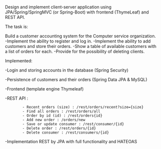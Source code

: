 Design and implement client-server application using JPA/Spring/SpringMVC (or Spring-Boot) with frontend (ThymeLeaf) and REST API.

The task is:

Build a customer accounting system for the Computer service organization. 
-Implement the ability to register and log in.
-Implement the ability to add customers and store their orders.
-Show a table of available customers with a list of orders for each. 
-Provide for the possibility of deleting clients.

Implemented:

-Login and storing accounts in the database (Spring Security)

-Persistence of customers and their orders (Spring Data JPA & MySQL)

-Frontend (template engine Thymeleaf)

-REST API :

			- Recent orders (size) : /rest/orders/recent?size={size}
			- Find all orders : /rest/orders/all
			- Order by id (id) : /rest/orders{id}
			- Add new order : /orders/new
			- Save or update consumer : /rest/consumer/{id}
			- Delete order : /rest/orders/{id}
			- Delete consumer : /rest/consumers/{id}
       
-Implementation REST by JPA with full functionality and HATEOAS
